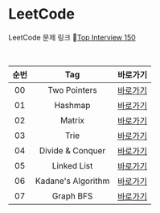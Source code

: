 # LeetCode
LeetCode 문제 링크 🔗[Top Interview 150](https://leetcode.com/studyplan/top-interview-150/)

<br>

| 순번 |        Tag         |                                             바로가기                                              |
|:--:|:------------------:|:---------------------------------------------------------------------------------------------:|
| 00 |    Two Pointers    |       [바로가기](https://github.com/EUNJEONGMUN/CodingTest/tree/main/LeetCode/TwoPointers)        |
| 01 |      Hashmap       |         [바로가기](https://github.com/EUNJEONGMUN/CodingTest/tree/main/LeetCode/HashMap)          |
| 02 |       Matrix       |          [바로가기](https://github.com/EUNJEONGMUN/CodingTest/tree/main/LeetCode/Matrix)          |
| 03 |        Trie        |           [바로가기](https://github.com/EUNJEONGMUN/CodingTest/tree/main/LeetCode/Trie)           |
| 04 |  Divide & Conquer  |     [바로가기](https://github.com/EUNJEONGMUN/CodingTest/tree/main/LeetCode/DivideAndConquer)     |
| 05 |    Linked List     |        [바로가기](https://github.com/EUNJEONGMUN/CodingTest/tree/main/LeetCode/LinkedList)        |
| 06 | Kadane's Algorithm |     [바로가기](https://github.com/EUNJEONGMUN/CodingTest/tree/main/LeetCode/KadanesAlgorithm)     |
| 07 |    Graph BFS       |         [바로가기](https://github.com/EUNJEONGMUN/CodingTest/tree/main/LeetCode/GraphBFS)         |